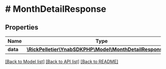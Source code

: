 # # MonthDetailResponse

## Properties

Name | Type | Description | Notes
------------ | ------------- | ------------- | -------------
**data** | [**\RickPelletier\YnabSDKPHP\Model\MonthDetailResponseData**](MonthDetailResponseData.md) |  |

[[Back to Model list]](../../README.md#models) [[Back to API list]](../../README.md#endpoints) [[Back to README]](../../README.md)
